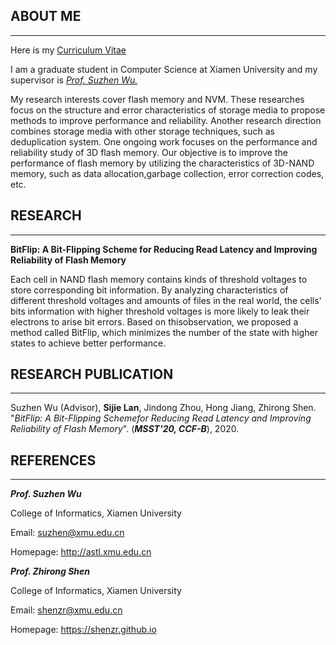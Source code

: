 ## ABOUT ME
---
Here is my [Curriculum Vitae](https://github.com/sijielan/sijielan.github.io/raw/gh-pages/sijie_CV.pdf)

I am a graduate student in Computer Science at Xiamen University and my supervisor is [*Prof. Suzhen Wu.*](https://astl.xmu.edu.cn)

My research interests cover flash memory and NVM. These researches focus on the structure and error characteristics of storage media to propose methods to improve performance and reliability. Another research direction combines storage media with other storage techniques, such as deduplication system. One ongoing work focuses on the performance and reliability study of 3D flash memory. Our objective is to improve the performance of flash memory by utilizing the characteristics of 3D-NAND memory, such as data allocation,garbage collection, error correction codes, etc.

## RESEARCH
---
**BitFlip: A Bit-Flipping Scheme for Reducing Read Latency and Improving Reliability of Flash Memory**


Each cell in NAND flash memory contains kinds of threshold voltages to store corresponding bit information. By analyzing characteristics of different threshold voltages and amounts of files in the real world, the cells' bits information with higher threshold voltages is more likely to leak their electrons to arise bit errors. Based on thisobservation, we proposed a method called BitFlip, which minimizes the number of the state with higher states to achieve better performance. 


## RESEARCH PUBLICATION
---

Suzhen Wu (Advisor), **Sijie Lan**, Jindong Zhou, Hong Jiang, Zhirong Shen. "*BitFlip: A Bit-Flipping Schemefor Reducing Read Latency and Improving Reliability of Flash Memory*". (***MSST'20, CCF-B***), 2020.


## REFERENCES
---

***Prof. Suzhen Wu***

College of Informatics, Xiamen University

Email: suzhen@xmu.edu.cn

Homepage: http://astl.xmu.edu.cn



***Prof. Zhirong Shen***

College of Informatics, Xiamen University

Email: shenzr@xmu.edu.cn

Homepage: https://shenzr.github.io


<script type='text/javascript' id='clustrmaps' src='//cdn.clustrmaps.com/map_v2.js?cl=ffffff&w=200&t=n&d=KU2ArtVpyPeeyEfOZ5QoUhC9sBp0kDVfPpJAvD2YDkQ'></script>
